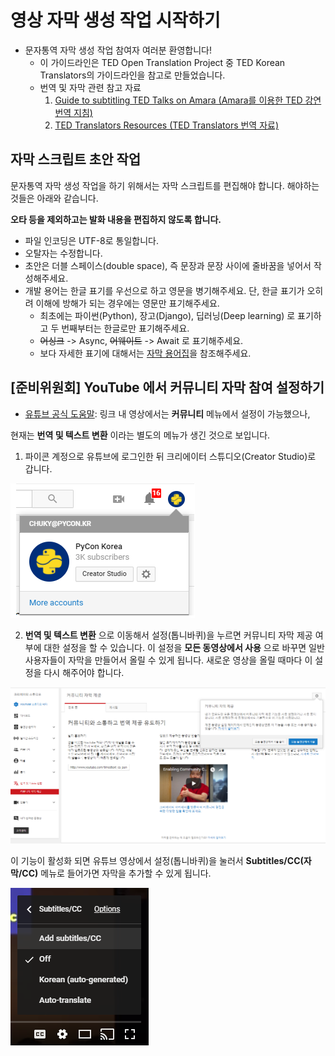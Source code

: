 # 영상 자막 생성 작업 시작하기

* 문자통역 자막 생성 작업 참여자 여러분 환영합니다!
    * 이 가이드라인은 TED Open Translation Project 중 TED Korean Translators의 가이드라인을 참고로 만들었습니다.
    * 번역 및 자막 관련 참고 자료
        1. [Guide to subtitling TED Talks on Amara (Amara를 이용한 TED 강연 번역 지침)](https://docs.google.com/document/pub?utm_campaign&id=1PNv_ZmHzbdER1rzoo8J65Xgm3nZ7WcjjBhumIPkD6Yg&utm_medium=on.ted.com-static&utm_source=amara.org&utm_content=awesm-publisher)
        2. [TED Translators Resources (TED Translators 번역  자료)](http://translations.ted.org/wiki/OTP_Resources:_Main_guide)
        
## 자막 스크립트 초안 작업

문자통역 자막 생성 작업을 하기 위해서는 자막 스크립트를 편집해야 합니다. 해야하는 것들은 아래와 같습니다.

**오타 등을 제외하고는 발화 내용을 편집하지 않도록 합니다.**
* 파일 인코딩은 UTF-8로 통일합니다.
* 오탈자는 수정합니다.
* 초안은 더블 스페이스(double space), 즉 문장과 문장 사이에 줄바꿈을 넣어서 작성해주세요.
* 개발 용어는 한글 표기를 우선으로 하고 영문을 병기해주세요. 단, 한글 표기가 오히려 이해에 방해가 되는 경우에는 영문만 표기해주세요.
    * 최초에는 파이썬(Python), 장고(Django), 딥러닝(Deep learning) 로 표기하고 두 번째부터는 한글로만 표기해주세요.
    * ~~어싱크~~ -> Async, ~~어웨이트~~ -> Await 로 표기해주세요.
    * 보다 자세한 표기에 대해서는 [자막 용어집]()을 참조해주세요.

## [준비위원회] YouTube 에서 커뮤니티 자막 참여 설정하기

* [유튜브 공식 도움말](https://support.google.com/youtube/answer/6052538?hl=ko): 링크 내 영상에서는 **커뮤니티** 메뉴에서 설정이 가능했으나,

현재는 **번역 및 텍스트 변환** 이라는 별도의 메뉴가 생긴 것으로 보입니다.

1. 파이콘 계정으로 유튜브에 로그인한 뒤 크리에이터 스튜디오(Creator Studio)로 갑니다.

![youtube-creator-studio](./images/youtube-creator-studio.PNG)

2. **번역 및 텍스트 변환** 으로 이동해서 설정(톱니바퀴)을 누르면 커뮤니티 자막 제공 여부에 대한 설정을 할 수 있습니다.
이 설정을 **모든 동영상에서 사용** 으로 바꾸면 일반 사용자들이 자막을 만들어서 올릴 수 있게 됩니다.
새로운 영상을 올릴 때마다 이 설정을 다시 해주어야 합니다.

![community-contribution](./images/community-contribution.PNG)

이 기능이 활성화 되면 유튜브 영상에서 설정(톱니바퀴)을 눌러서 **Subtitles/CC(자막/CC)** 메뉴로 들어가면 자막을 추가할 수 있게 됩니다.

![add-subtitles](./images/add-subtitles.PNG)
